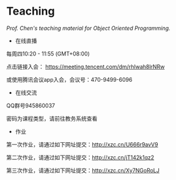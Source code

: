 # Teaching

*Prof. Chen's teaching material for Object Oriented Programming.*

- 在线直播

每周四10:20 - 11:55 (GMT+08:00) 

点击链接入会：
https://meeting.tencent.com/dm/rhIwah8lrNRw

或使用腾讯会议app入会，会议号：470-9499-6096

- 在线交流

QQ群号945860037

密码为课程类型，请前往教务系统查看

- 作业

第一次作业，请通过如下网址提交：http://xzc.cn/U666r9avV9

第二次作业，请通过如下网址提交：http://xzc.cn/jT142k1qz2

第三次作业，请通过如下网址提交：http://xzc.cn/Xy7NGoRoLJ
